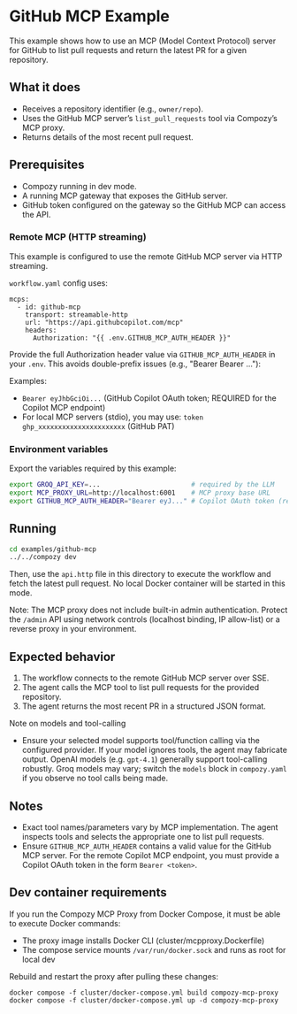 # GitHub MCP Example

This example shows how to use an MCP (Model Context Protocol) server for GitHub to list pull requests and return the latest PR for a given repository.

## What it does

- Receives a repository identifier (e.g., `owner/repo`).
- Uses the GitHub MCP server’s `list_pull_requests` tool via Compozy’s MCP proxy.
- Returns details of the most recent pull request.

## Prerequisites

- Compozy running in dev mode.
- A running MCP gateway that exposes the GitHub server.
- GitHub token configured on the gateway so the GitHub MCP can access the API.

### Remote MCP (HTTP streaming)

This example is configured to use the remote GitHub MCP server via HTTP streaming.

`workflow.yaml` config uses:

```
mcps:
  - id: github-mcp
    transport: streamable-http
    url: "https://api.githubcopilot.com/mcp"
    headers:
      Authorization: "{{ .env.GITHUB_MCP_AUTH_HEADER }}"
```

Provide the full Authorization header value via `GITHUB_MCP_AUTH_HEADER` in your `.env`.
This avoids double-prefix issues (e.g., "Bearer Bearer ..."):

Examples:

- `Bearer eyJhbGciOi...` (GitHub Copilot OAuth token; REQUIRED for the Copilot MCP endpoint)
- For local MCP servers (stdio), you may use: `token ghp_xxxxxxxxxxxxxxxxxxxxxx` (GitHub PAT)

### Environment variables

Export the variables required by this example:

```bash
export GROQ_API_KEY=...                       # required by the LLM
export MCP_PROXY_URL=http://localhost:6001    # MCP proxy base URL
export GITHUB_MCP_AUTH_HEADER="Bearer eyJ..." # Copilot OAuth token (required for remote Copilot MCP)
```

## Running

```bash
cd examples/github-mcp
../../compozy dev
```

Then, use the `api.http` file in this directory to execute the workflow and fetch the latest pull request. No local Docker container will be started in this mode.

Note: The MCP proxy does not include built-in admin authentication. Protect the `/admin` API using network controls (localhost binding, IP allow-list) or a reverse proxy in your environment.

## Expected behavior

1. The workflow connects to the remote GitHub MCP server over SSE.
2. The agent calls the MCP tool to list pull requests for the provided repository.
3. The agent returns the most recent PR in a structured JSON format.

Note on models and tool-calling

- Ensure your selected model supports tool/function calling via the configured provider.
  If your model ignores tools, the agent may fabricate output. OpenAI models (e.g. `gpt-4.1`)
  generally support tool-calling robustly. Groq models may vary; switch the `models` block in
  `compozy.yaml` if you observe no tool calls being made.

## Notes

- Exact tool names/parameters vary by MCP implementation. The agent inspects tools and selects the appropriate one to list pull requests.
- Ensure `GITHUB_MCP_AUTH_HEADER` contains a valid value for the GitHub MCP server. For the remote Copilot MCP endpoint, you must provide a Copilot OAuth token in the form `Bearer <token>`.

## Dev container requirements

If you run the Compozy MCP Proxy from Docker Compose, it must be able to execute Docker commands:

- The proxy image installs Docker CLI (cluster/mcpproxy.Dockerfile)
- The compose service mounts `/var/run/docker.sock` and runs as root for local dev

Rebuild and restart the proxy after pulling these changes:

```
docker compose -f cluster/docker-compose.yml build compozy-mcp-proxy
docker compose -f cluster/docker-compose.yml up -d compozy-mcp-proxy
```
